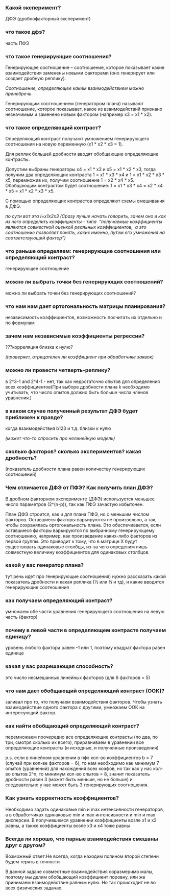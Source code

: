 ### Какой эксперимент?
ДФЭ (дробнофакторный эксперимент)

### что такое дфэ?
часть ПФЭ

### что такое генерирующие соотношения?
Генерирующее соотношение – соотношение, которое показывает какие взаимодействия заменены новыми факторами (оно генерирует или создает дробную реплику).

*Соотношение, определяющее каким взаимодействием можно пренебречь*

Генерирующим соотношением (генератором плана) называют соотношение, которое показывает, какое из взаимодействий признано незначимым и заменено новым фактором (например x3 = x1 * x2).

### что такое определяющий контраст?
Определяющий контраст получают умножением генерирующего соотношения на новую переменную (x1 * x2 * x3 = 1).

Для реплик большей дробности вводят обобщающие определяющие контрасты.

Допустим выбраны генераторы x4 = x1 * x3 и x5 = x1 * x2 * x3, тогда получим два определяющих контраста 1 = x1 * x3 * x4 и 1 = x1 * x2 * x3 * x5, перемножив их, получим соотношение 1 = x2 * x4 * x5. Обобщающим контрастом будет соотношение: 1 = x1 * x3 * x4 = x2 * x4 * x5 = x1 * x2 * x3 * x5.

С помощью определяющих контрастов определяют схемы смешивания в ДФЭ.

*по сути вот эта I=x1x2x3 (Сразу лучше начать говорить, зачем оно и как из него определить коэффициенты - типа  "получаемые коэффициенты являются совместной оценкой реальных коэффициентов,  а это соотношение позволяет понять, каких именно, путем его умножения на соответствующий фактор")*

### что раньше определяем: генерирующие соотношения или определяющий контраст?
генерирующее соотношение

### можно ли выбрать точки без генерирующих соотношений?
можно ли выбрать точки без генерирующих соотношений?

### что нам нам дает ортогональность матрицы планирования?
независимость коэффициентов, возможность посчитать их отдельно и по формулам

### зачем нам независимые коэффициенты регрессии?
???корреляция близка к нулю?

*(проверяет, отрицателен ли коэффициент при обработчике заявок)*

### можно ли провести четверть-реплику?
в 2^3-1 and 2^4-1 - нет, так как недостаточно опытов для определения всех коэффициентов(При выборе дробности плана k необходимо учитывать, что число опытов должно быть больше числа членов уравнения.)

### в каком случае полученный результат ДФЭ будет приближен к правде?
когда взаимодействия b123 и т.д. близки к нулю

*(может что-то спросить про нелинейную модель)*

### сколько факторов? сколько экспериментов? какая дробность?
(показатель дробности плана равен количеству генерирующих соотношений)

### Чем отличается ДФЭ от ПФЭ? Как получить план ДФЭ?
В дробном факторном эксперименте (ДФЭ) используется меньшее число параметров (2^(n-p)), так как ПФЭ зачастую избыточен.

План ДФЭ строится, как и для плана ПФЭ, но с меньшим числом факторов. Оставшиеся факторы варьируются не произвольно, а так, чтобы сохранялась ортогональность плана. Это обеспечивается, если оставшиеся факторы варьируются по выбранному генерирующему соотношению, например, как произведение каких-либо факторов из первой группы. Это приводит к тому, что в матрице Х будут существовать одинаковые столбцы, из-за чего определим лишь совместную величину коэффициентов для одинаковых столбцов.

### какой у вас генератор плана?
тут речь идет про генерирующие соотношения) нужно рассказать какой показатель дробности и какая реплика (½ или ¼ и тд), и какие вводятся генерирующие соотношения

### как получаем определяющий контраст?
умножаем обе части уравнения генерирующего соотношения на левую часть (фактор)

### почему в левой части в определяющем контрасте получаем единицу?
уровень любого фактора равен -1 или 1, поэтому квадрат фактора равен единице

### какая у вас разрешающая способность?
это число несмешанных линейных факторов (для 6 факторов = 5)

### что нам дает обобщающий определяющий контраст (ООК)?
заливал про то, что получаем взаимодействия факторов. Чтобы узнать взаимодействие одного фактора с другими, умножаем ООК на интересующий фактор.

### как найти обобщающий определяющий контраст?
перемножаем поочередно все определяющие контрасты (по два, по три, смотря сколько их всего), приравниваем в уравнении все определяющие контрасты (и исходные, и полученные произведения)

p.s. если в линейном уравнении в пфэ кол-во коэффициентов b = 7 (случай при кол-ве факторов = 6), то нам необходимо как минимум 7 опытов (уравнений) для нахождения всех коэфов, но так как у нас кол-во опытов 2^n, то минимум кол-во опытов = 8, значит показатель дробности равен 3 (может быть меньше, но не больше) и следовательно у нас может быть 3 генерирующих соотношения.

### Как узнать корректность коэффициентов?
Необходимо задать одинаковые min и max интенсивности генераторов, а в обработчиках одинаковые min и max интенсивности и min и max дисперсии. В получившемся уравнении коэффициенты возле x1 и x2 равны, а также коэффициенты возле x3 и x4 тоже равны

### Всегда ли хорошо, что парные взаимодействия смешаны друг с другом?
Возможный ответ:Не всегда, когда находим полином второй степени будем терять в точности

В данной задаче совместные взаимодействия соразмеримо малы, поэтому мы делим обобщающий коэффициент поровну, или же принимаем взаимодействие равным нулю. Но так происходит не во всех физических задачах.
